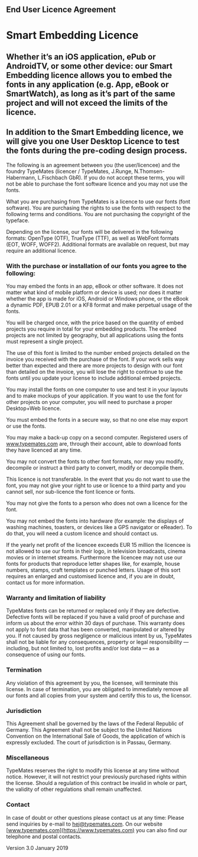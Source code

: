 ## End User Licence Agreement

# Smart Embedding Licence

## Whether it’s an iOS application, ePub or AndroidTV, or some other device: our Smart Embedding licence allows you to embed the fonts in any application (e.g. App, eBook or SmartWatch), as long as it’s part of the same project and will not exceed the limits of the licence.
## In addition to the Smart Embedding licence, we will give you one User Desktop Licence to test the fonts during the pre-coding design process.

The following is an agreement between you (the user/licencee) and the foundry TypeMates (licencer / TypeMates, J.Runge, N.Thomsen-Habermann, L.Fischbach GbR). If you do not accept these terms, you will not be able to purchase the font software licence and you may not use the fonts.

What you are purchasing from TypeMates is a licence to use our fonts (font software). You are purchasing the rights to use the fonts with respect to the following terms and conditions. You are not purchasing the copyright of the typeface.

Depending on the license, our fonts will be delivered in the following formats: OpenType (OTF), TrueType (TTF), as well as WebFont formats (EOT, WOFF, WOFF2). Additional formats are available on request, but may require an additional licence.

### With the purchase or installation of our fonts you agree to the following:

You may embed the fonts in an app, eBook or other software. It does not matter what kind of mobile platform or device is used; nor does it matter whether the app is made for iOS, Android or Windows phone, or the eBook a dynamic PDF, EPUB 2.01 or a KF8 format and make perpetual usage of the fonts.

You will be charged once, with the price based on the quantity of embed projects you require in total for your embedding products. The embed projects are not limited by geography, but all applications using the fonts must represent a single project.

The use of this font is limited to the number embed projects detailed on the invoice you received with the purchase of the font. If your work sells way better than expected and there are more projects to design with our font than detailed on the invoice, you will lose the right to continue to use the fonts until you update your license to include additional embed projects.

You may install the fonts on one computer to use and test it in your layouts and to make mockups of your application. If you want to use the font for other projects on your computer, you will need to purchase a proper Desktop+Web licence.

You must embed the fonts in a secure way, so that no one else may export or use the fonts.

You may make a back-up copy on a second computer. Registered users of www.typemates.com are, through their account, able to download fonts they have licenced at any time.

You may not convert the fonts to other font formats, nor may you modify, decompile or instruct a third party to convert, modify or decompile them.

This licence is not transferable. In the event that you do not want to use the font, you may not give your right to use or licence to a third party and you cannot sell, nor sub-licence the font licence or fonts.

You may not give the fonts to a person who does not own a licence for the font.

You may not embed the fonts into hardware (for example: the displays of washing machines, toasters, or devices like a GPS navigator or eReader). To do that, you will need a custom licence and should contact us.

If the yearly net profit of the licencee exceeds EUR 15 million the licencee is not allowed to use our fonts in their logo, in television broadcasts, cinema movies or in internet streams. Furthermore the licencee may not use our fonts for products that reproduce letter shapes like, for example, house numbers, stamps, craft templates or punched letters. Usage of this sort requires an enlarged and customised licence and, if you are in doubt, contact us for more information.

### Warranty and limitation of liability

TypeMates fonts can be returned or replaced only if they are defective. Defective fonts will be replaced if you have a valid proof of purchase and inform us about the error within 30 days of purchase. This warranty does not apply to font data that has been converted, manipulated or altered by you.
If not caused by gross negligence or malicious intent by us, TypeMates shall not be liable for any consequences, property or legal responsibility — including, but not limited to, lost profits and/or lost data — as a consequence of using our fonts.

### Termination

Any violation of this agreement by you, the licensee, will terminate this license. In case of termination, you are obligated to immediately remove all our fonts and all copies from your system and certify this to us, the licensor.

### Jurisdiction

This Agreement shall be governed by the laws of the Federal Republic of Germany. This Agreement shall not be subject to the United Nations Convention on the International Sale of Goods, the application of which is expressly excluded.
The court of jurisdiction is in Passau, Germany.

### Miscellaneous

TypeMates reserves the right to modify this license at any time without notice. However, it will not restrict your previously purchased rights within the license.
Should a regulation of this contract be invalid in whole or part, the validity of other regulations shall remain unaffected.

### Contact

In case of doubt or other questions please contact us at any time:
Please send inquiries by e-mail to hej@typemates.com. On our website [www.typemates.com](https://www.typemates.com) you can also find our telephone and postal contacts.

Version 3.0
January 2019
